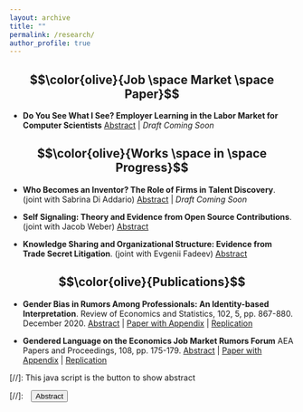 ```yaml
---
layout: archive
title: ""
permalink: /research/
author_profile: true
---
```


## $$\color{olive}{Job \space Market \space Paper}$$ 

- **Do You See What I See? Employer Learning in the Labor Market for Computer Scientists** 
<a href="#/" onclick="visib('jmp')">Abstract</a>  | *Draft Coming Soon*
<div id='jmp' style="display: none; text-align: justify; line-height: 1.2" >
Identification of talent is necessary for the efficient allocation of workers to firms and tasks. However, employers often have limited information and make learning decisions to maximize private information rents rather than public talent revelation. This paper provides empirical evidence of employer learning, and quantifies the impact of learning on job mobility and innovation outputs in the labor market for computer scientists. The large volume of CS conference proceedings offers a peek into on-the-job research that is hard to observe, especially for workers outside academia. About 20% of papers by authors in the industry can be matched to a patent application, which indicates a more valuable innovation. Yet the patenting decision remains private information with the incumbent employer for more than a year. Workers with a new paper are 13% - 26% more mobile than similar coworkers without a paper, but initially, workers with a matched patent are less likely to move than those with a paper only. Once a patent application is publicly revealed, workers with a matched patent are 10-15% more likely to move and especially from the less productive firms into the top firms in the tech sector. These findings confirm the predictions of a dynamic model with two-sided heterogeneity that takes into account firms' endogenous investment in learning. Structural estimates of the model suggest if matched patents are disclosed at the same time as papers, job mobility of higher-ability workers would increase immediately, movers would be 10\% more productive than before and the productivity gains from assortative matching could offset the costs of firms' under-investment in public learning.  </div>



## $$\color{olive}{Works \space in \space Progress}$$ 
- **Who Becomes an Inventor? The Role of Firms in Talent Discovery**. (joint with Sabrina Di Addario) 
<a href="#/" onclick="visib('italy')">Abstract</a>  | *Draft Coming Soon*
<div id='italy' style="display: none; text-align: justify; line-height: 1.2" >
How does firm productivity relate to the speed of talent discovery? We assess this relationship empirically in the labor market for Italian inventors. We define talent discovery as a worker becoming an inventor who files a patent application for the first time. Using the employer-employee data from the Italian Social Security Institute matched with patent applications between 1987 and 2009, we find large heterogeneity in talent discovery across firms, particularly for workers early in their careers. On average a worker younger than 35 is 175% more likely to become an inventor at firms in the top quartile of productivity than at firms in the bottom quartile, conditional on differences across sectors and geographic areas. Workers who do invent at the bottom quartile on average receive an 8-10 log point increase in wages, rather than 2-4 log points at more productive firms. We interpret the empirical findings in an employer learning framework. We are working on a policy counterfactual that subsidizes low-productivity firms for increasing invention opportunities for young workers, and aim to investigate whether the gap in talent discovery between firms would shrink, and whether total innovation outputs would increase.  </div>


- **Self Signaling: Theory and Evidence from Open Source Contributions**. (joint with Jacob Weber)
<a href="#/" onclick="visib('github')">Abstract</a> 
<div id='github' style="display: none; text-align: justify; line-height: 1.2" >
How do workers credibly signal their ability to potential employers, and does self signaling matter for labor market outcomes?  We answer these questions in the labor market for software developers and engineers.  By matching GitHub and LinkedIn profiles, we measure self signaling from a worker's contributions to open-source projects, which are publicly observable to recruiters. We test if workers increase signaling before they change jobs, and estimate differential returns to signaling for workers from different education or demographic backgrounds. </div>


- **Knowledge Sharing and Organizational Structure: Evidence from Trade Secret Litigation**. (joint with Evgenii Fadeev)
<a href="#/" onclick="visib('law')">Abstract</a> 
<div id='law' style="display: none; text-align: justify; line-height: 1.2" >
We apply deep learning language models on trade secret litigation records to classify legal cases based on whether the (claimed) misappropriation of trade secrets happened through employees or business partners (e.g., input suppliers) and to compare technologies involved in trade secret litigation with inventions disclosed in patent files. We use this information to study how firms change their patenting, employment, and input sourcing decisions following misappropriation of trade secrets.   </div>




## $$\color{olive}{Publications}$$ 
- **Gender Bias in Rumors Among Professionals: An Identity-based Interpretation**. Review of Economics and Statistics, 102, 5, pp. 867-880. December 2020. 
<a href="#/" onclick="visib('ejr')">Abstract</a> | [Paper with Appendix](/files/wu_ejr_restat.pdf) |  [Replication](https://dataverse.harvard.edu/dataset.xhtml?persistentId=doi:10.7910/DVN/BLEBHI) 
<div id='ejr' style="display: none; text-align: justify; line-height: 1.2" >
This paper measures gender bias in what people say about women versus men in an anonymous online professional forum. I study the content of posts that refer to each gender, and the transitions in the topics of discussion that occur between consecutive posts in a thread once attention turns to one gender or the other. I find that discussions about women tend to highlight their personal characteristics (such as physical appearance or family circumstances) rather than their professional accomplishments. Posts about women are also more likely to lead to deviations from professional topics than posts about men. I interpret these findings through a model that highlights posters’ incentives to boost their own identities relative to the underrepresented out-group in a profession. </div>


- **Gendered Language on the Economics Job Market Rumors Forum** AEA Papers and Proceedings, 108, pp. 175-179. 
<a href="#/" onclick="visib('ejr0')">Abstract</a> | [Paper with Appendix](/files/wu-pp-appendix.pdf) |  [Replication](https://www.aeaweb.org/articles?id=10.1257/pandp.20181101) 
<div id='ejr0' style="display: none; text-align: justify; line-height: 1.2" >
This paper examines the existence of an unwelcoming or stereotypical culture using evidence on how women and men are portrayed in anonymous discussions on the Economics Job Market Rumors forum (EJMR). I use a Lasso-Logistic model to measure gendered language in EJMR postings, identifying the words that are most strongly associated with discussions about one gender or the other. I find that the words most predictive of a post about a woman are typically about physical appearance or personal information, whereas those most predictive of a post about a man tend to focus on academic or professional characteristics. 
</div>



<!-- note: function below was copied from ranzhuo17's research.md  -->
[//]: This java script is the button to show abstract 
<script>
 function visib(id) {
  var x = document.getElementById(id);
  if (x.style.display === "block") {
    x.style.display = "none";
  } else {
    x.style.display = "block";
  }
}
</script>

[//]:&emsp;<button onclick="visib('polariz')" class="btn btn--inverse btn--small">Abstract</button>


<!-- 
{% include base_path %}

{% for post in site.papers reversed %}
  {% include archive-single.html %}
{% endfor %} -->
